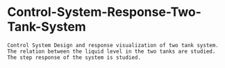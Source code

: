 # Control-System-Response-Two-Tank-System
```
Control System Design and response visualization of two tank system.
The relation between the liquid level in the two tanks are studied. 
The step response of the system is studied.

```
